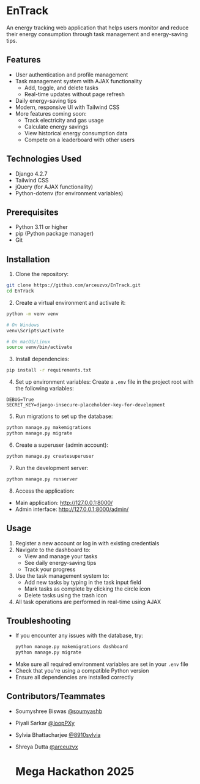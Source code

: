 # EnTrack
An energy tracking web application that helps users monitor and reduce their energy consumption through task management and energy-saving tips.

## Features
- User authentication and profile management
- Task management system with AJAX functionality
  - Add, toggle, and delete tasks
  - Real-time updates without page refresh
- Daily energy-saving tips
- Modern, responsive UI with Tailwind CSS
- More features coming soon:
  - Track electricity and gas usage
  - Calculate energy savings
  - View historical energy consumption data
  - Compete on a leaderboard with other users

## Technologies Used
- Django 4.2.7
- Tailwind CSS
- jQuery (for AJAX functionality)
- Python-dotenv (for environment variables)

## Prerequisites
- Python 3.11 or higher
- pip (Python package manager)
- Git

## Installation

1. Clone the repository:
```bash
git clone https://github.com/arceuzvx/EnTrack.git
cd EnTrack
```

2. Create a virtual environment and activate it:
```bash
python -m venv venv

# On Windows
venv\Scripts\activate

# On macOS/Linux
source venv/bin/activate
```

3. Install dependencies:
```bash
pip install -r requirements.txt
```

4. Set up environment variables:
Create a `.env` file in the project root with the following variables:
```
DEBUG=True
SECRET_KEY=django-insecure-placeholder-key-for-development
```

5. Run migrations to set up the database:
```bash
python manage.py makemigrations
python manage.py migrate
```

6. Create a superuser (admin account):
```bash
python manage.py createsuperuser
```

7. Run the development server:
```bash
python manage.py runserver
```

8. Access the application:
- Main application: http://127.0.0.1:8000/
- Admin interface: http://127.0.0.1:8000/admin/

## Usage
1. Register a new account or log in with existing credentials
2. Navigate to the dashboard to:
   - View and manage your tasks
   - See daily energy-saving tips
   - Track your progress
3. Use the task management system to:
   - Add new tasks by typing in the task input field
   - Mark tasks as complete by clicking the circle icon
   - Delete tasks using the trash icon
4. All task operations are performed in real-time using AJAX

## Troubleshooting
- If you encounter any issues with the database, try:
  ```bash
  python manage.py makemigrations dashboard
  python manage.py migrate
  ```
- Make sure all required environment variables are set in your `.env` file
- Check that you're using a compatible Python version
- Ensure all dependencies are installed correctly

## Contributors/Teammates
- Soumyshree Biswas [@soumyashb](https://github.com/soumyashb)
- Piyali Sarkar [@loopPXy](https://github.com/loopPXy)
- Sylvia Bhattacharjee [@8910sylvia](https://github.com/8910sylvia)
- Shreya Dutta [@arceuzvx](https://github.com/arceuzvx)

  # Mega Hackathon 2025
